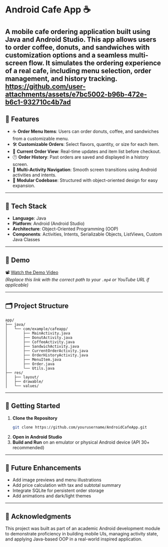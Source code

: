 # Android Cafe App ☕

A mobile cafe ordering application built using Java and Android Studio. This app allows users to order coffee, donuts, and sandwiches with customization options and a seamless multi-screen flow. It simulates the ordering experience of a real cafe, including menu selection, order management, and history tracking.
https://github.com/user-attachments/assets/e7bc5002-b96b-472e-b6c1-932710c4b7ad
---

## 📱 Features

- ☕ **Order Menu Items**: Users can order donuts, coffee, and sandwiches from a customizable menu.
- 🛠️ **Customizable Orders**: Select flavors, quantity, or size for each item.
- 🧾 **Current Order View**: Real-time updates and item list before checkout.
- 🕑 **Order History**: Past orders are saved and displayed in a history screen.
- 🔄 **Multi-Activity Navigation**: Smooth screen transitions using Android activities and intents.
- 🧩 **Modular Codebase**: Structured with object-oriented design for easy expansion.

---

## 🧠 Tech Stack

- **Language**: Java  
- **Platform**: Android (Android Studio)  
- **Architecture**: Object-Oriented Programming (OOP)  
- **Components**: Activities, Intents, Serializable Objects, ListViews, Custom Java Classes

---

## 🎥 Demo

📽️ [Watch the Demo Video](https://github.com/yourusername/AndroidCafeApp/blob/main/AndroidCafeAppDemo.mp4)  
*(Replace this link with the correct path to your `.mp4` or YouTube URL if applicable)*

---

## 🗂️ Project Structure

```
app/
├── java/
│   └── com/example/cafeapp/
│       ├── MainActivity.java
│       ├── DonutActivity.java
│       ├── CoffeeActivity.java
│       ├── SandwichActivity.java
│       ├── CurrentOrderActivity.java
│       ├── OrderHistoryActivity.java
│       ├── MenuItem.java
│       ├── Order.java
│       └── Utils.java
├── res/
│   ├── layout/
│   ├── drawable/
│   └── values/
```

---

## 🚀 Getting Started

1. **Clone the Repository**
   ```bash
   git clone https://github.com/yourusername/AndroidCafeApp.git
   ```
2. **Open in Android Studio**
3. **Build and Run** on an emulator or physical Android device (API 30+ recommended)

---

## 🔧 Future Enhancements

- Add image previews and menu illustrations
- Add price calculation with tax and subtotal summary
- Integrate SQLite for persistent order storage
- Add animations and dark/light themes

---

## 🙌 Acknowledgments

This project was built as part of an academic Android development module to demonstrate proficiency in building mobile UIs, managing activity state, and applying Java-based OOP in a real-world inspired application.
